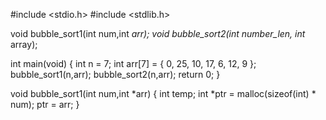 #include <stdio.h>
#include <stdlib.h>

void bubble_sort1(int num,int *arr);
void bubble_sort2(int number_len, int* array);

int main(void)
{
    int n = 7;
    int arr[7] = { 0, 25, 10, 17, 6, 12, 9 };
    bubble_sort1(n,arr);
    bubble_sort2(n,arr);
    return 0;
}

void bubble_sort1(int num,int *arr)
{
    int temp;
    int *ptr = malloc(sizeof(int) * num);
    ptr = arr;
}
